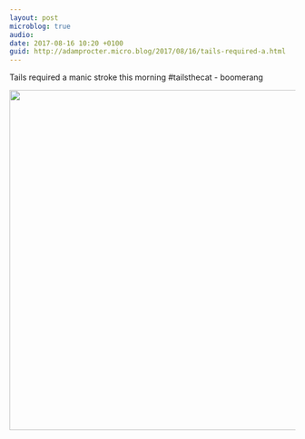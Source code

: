 ```yaml
---
layout: post
microblog: true
audio: 
date: 2017-08-16 10:20 +0100
guid: http://adamprocter.micro.blog/2017/08/16/tails-required-a.html
---
```

Tails required a manic stroke this morning #tailsthecat - boomerang

<img src="http://discursive.adamprocter.co.uk/uploads/2017/ad08aa162a.jpg" width="600" height="600" />
